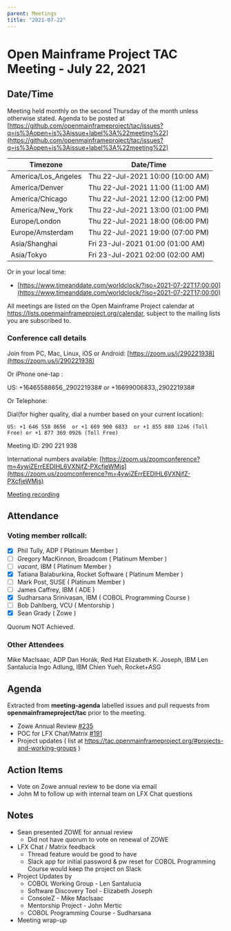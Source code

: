```yaml
---
parent: Meetings
title: "2021-07-22"
---
```


# Open Mainframe Project TAC Meeting - July 22, 2021

## Date/Time

Meeting held monthly on the second Thursday of the month unless otherwise stated. Agenda to be posted at [https://github.com/openmainframeproject/tac/issues?q=is%3Aopen+is%3Aissue+label%3A%22meeting%22](https://github.com/openmainframeproject/tac/issues?q=is%3Aopen+is%3Aissue+label%3A%22meeting%22)

| Timezone | Date/Time |
|----------|-----------|
| America/Los_Angeles | Thu 22-Jul-2021 10:00 (10:00 AM) |
| America/Denver | Thu 22-Jul-2021 11:00 (11:00 AM) |
| America/Chicago | Thu 22-Jul-2021 12:00 (12:00 PM) |
| America/New_York | Thu 22-Jul-2021 13:00 (01:00 PM) |
| Europe/London | Thu 22-Jul-2021 18:00 (06:00 PM) |
| Europe/Amsterdam | Thu 22-Jul-2021 19:00 (07:00 PM) |
| Asia/Shanghai | Fri 23-Jul-2021 01:00 (01:00 AM) |
| Asia/Tokyo | Fri 23-Jul-2021 02:00 (02:00 AM) |

Or in your local time:
* [https://www.timeanddate.com/worldclock/?iso=2021-07-22T17:00:00](https://www.timeanddate.com/worldclock/?iso=2021-07-22T17:00:00) 

All meetings are listed on the Open Mainframe Project calendar at https://lists.openmainframeproject.org/calendar, subject to the mailing lists you are subscribed to.

### Conference call details

Join from PC, Mac, Linux, iOS or Android: [https://zoom.us/j/290221938](https://zoom.us/j/290221938)

Or iPhone one-tap :

US: +16465588656,,290221938#  or +16699006833,,290221938#

Or Telephone:

Dial(for higher quality, dial a number based on your current location):

    US: +1 646 558 8656  or +1 669 900 6833  or +1 855 880 1246 (Toll Free) or +1 877 369 0926 (Toll Free)

Meeting ID: 290 221 938

International numbers available: [https://zoom.us/zoomconference?m=4ywiZErrEEDIHL6VXNjfZ-PXcfjeWMjs](https://zoom.us/zoomconference?m=4ywiZErrEEDIHL6VXNjfZ-PXcfjeWMjs)

[Meeting recording](https://drive.google.com/drive/folders/13tFBM50RIUGw6ZB-kyb0vcDEA1NMvBTB?usp=sharing)

## Attendance

### Voting member rollcall:

- [X] Phil Tully, ADP ( Platinum Member )
- [ ] Gregory MacKinnon, Broadcom ( Platinum Member )
- [ ] *vacant*, IBM ( Platinum Member )
- [X] Tatiana Balaburkina, Rocket Software ( Platinum Member )
- [ ] Mark Post, SUSE ( Platinum Member )
- [ ] James Caffrey, IBM ( ADE )
- [X] Sudharsana Srinivasan, IBM ( COBOL Programming Course )
- [ ] Bob Dahlberg, VCU ( Mentorship )
- [X] Sean Grady ( Zowe )

Quorum NOT Achieved.

### Other Attendees

Mike MacIsaac, ADP
Dan Horák, Red Hat
Elizabeth K. Joseph, IBM
Len Santalucia
Ingo Adlung, IBM
Chien Yueh, Rocket+ASG


## Agenda

Extracted from **meeting-agenda** labelled issues and pull requests from **openmainframeproject/tac** prior to the meeting.

* Zowe Annual Review [#235](https://github.com/openmainframeproject/tac/issues/235)
* POC for LFX Chat/Matrix [#191](https://github.com/openmainframeproject/tac/issues/191)
* Project updates ( list at https://tac.openmainframeproject.org/#projects-and-working-groups )

## Action Items

* Vote on Zowe annual review to be done via email
* John M to follow up with internal team on LFX Chat questions

## Notes

* Sean presented ZOWE for annual review
    * Did not have quorum to vote on renewal of ZOWE
* LFX Chat / Matrix feedback
    * Thread feature would be good to have
    * Slack app for initial password & pw reset for COBOL Programming Course would keep the project on Slack
* Project Updates by
    * COBOL Working Group - Len Santalucia
    * Software Discovery Tool - Elizabeth Joseph
    * ConsoleZ - Mike Maclsaac
    * Mentorship Project - John Mertic
    * COBOL Programming Course - Sudharsana
* Meeting wrap-up
